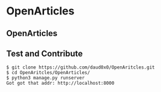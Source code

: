 # OpenArticles
OpenArticles
---

## Test and Contribute
	$ git clone https://github.com/daud0x0/OpenAritcles.git
	$ cd OpenAritcles/OpenArticles/
	$ python3 manage.py runserver
	Got got that addr: http://localhost:8000
